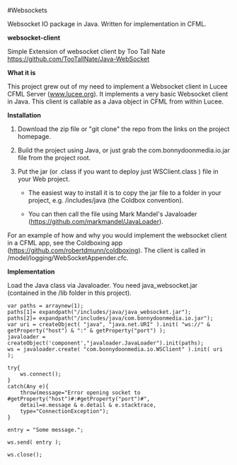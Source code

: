 #Websockets

Websocket IO package in Java. Written for implementation in CFML.

**websocket-client**

Simple Extension of websocket client by Too Tall Nate https://github.com/TooTallNate/Java-WebSocket

**What it is**

This project grew out of my need to implement a Websocket client in Lucee CFML Server (www.lucee.org). It implements a very basic Websocket client in Java.
This client is callable as a Java object in CFML from within Lucee. 

**Installation**

1. Download the zip file or "git clone" the repo from the links on the project homepage.

2. Build the project using Java, or just grab the com.bonnydoonmedia.io.jar file from the project root.

3. Put the jar (or .class if you want to deploy just WSClient.class ) file in your Web project. 

   - The easiest way to install it is to copy the jar file to a folder in your project, e.g. /includes/java (the Coldbox convention).
   
   - You can then call the file using Mark Mandel's Javaloader (https://github.com/markmandel/JavaLoader).
   
For an example of how and why you would implement the websocket client in a CFML app, see the Coldboxing app (https://github.com/robertdmunn/coldboxing).
The client is called in /model/logging/WebSocketAppender.cfc.

**Implementation**

Load the Java class via Javaloader. You need java_websocket.jar (contained in the /lib folder in this project).

    var paths = arraynew(1);
    paths[1]= expandpath("/includes/java/java_websocket.jar");
    paths[2]= expandpath("/includes/java/com.bonnydoonmedia.io.jar");
    var uri = createObject( "java", "java.net.URI" ).init( "ws://" & getProperty("host") & ":" & getProperty("port") );
    javaloader = createObject('component',"javaloader.JavaLoader").init(paths);
    ws = javaloader.create( "com.bonnydoonmedia.io.WSClient" ).init( uri );

    try{
        ws.connect();
    }
    catch(Any e){
        throw(message="Error opening socket to #getProperty("host")#:#getProperty("port")#",
        detail=e.message & e.detail & e.stacktrace,
        type="ConnectionException");
    }
    
    entry = "Some message.";
    
    ws.send( entry );
    
    ws.close();
